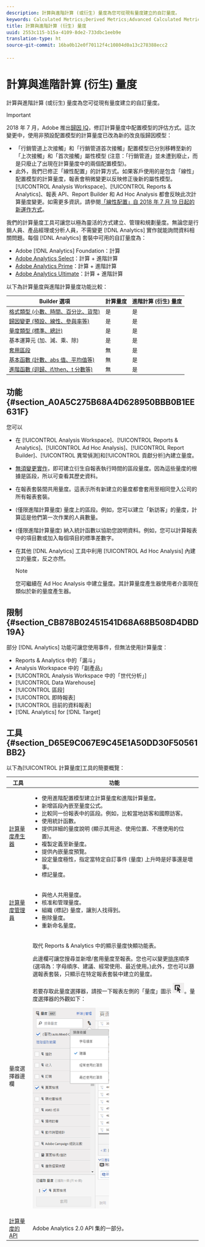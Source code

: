 ```yaml
---
description: 計算與進階計算 (或衍生) 量度為您可從現有量度建立的自訂量度。
keywords: Calculated Metrics;Derived Metrics;Advanced Calculated Metrics
title: 計算與進階計算 (衍生) 量度
uuid: 2553c115-b15a-4109-8de2-733dbc1eeb9e
translation-type: ht
source-git-commit: 16ba0b12e0f70112f4c10804d0a13c278388ecc2

---
```



# 計算與進階計算 (衍生) 量度

計算與進階計算 (或衍生) 量度為您可從現有量度建立的自訂量度。

>[!IMPORTANT]
>
>2018 年 7 月，Adobe 推出[歸因 IQ](https://marketing.adobe.com/resources/help/en_US/analytics/analysis-workspace/attribution.html)，修訂計算量度中配置模型的評估方式。這次變更中，使用非預設配置模型的計算量度已改為新的改良版歸因模型：
>
>* 「行銷管道上次接觸」和「行銷管道首次接觸」配置模型已分別移轉至新的「上次接觸」和「首次接觸」屬性模型 (注意：「行銷管道」並未遭到廢止，而是只廢止了出現在計算量度中的兩個配置模型)。
>* 此外，我們已修正「線性配置」的計算方式。如果客戶使用的是包含「線性」配置模型的計算量度，報表會稍微變更以反映修正後新的屬性模型。[!UICONTROL Analysis Workspace]、[!UICONTROL Reports &amp; Analytics]、報表 API、Report Builder 和 Ad Hoc Analysis 都會反映此次計算量度變更。如需更多資訊，請參閱[「線性配置」自 2018 年 7 月 19 日起的新運作方式](/help/components/c-calcmetrics/c-workflow/cm-workflow/c-build-metrics/m-metric-type-alloc.md#section_EDBB2E14A6C248C5A79C0913C02D7CA1)。


我們的計算量度工具可讓您以極為靈活的方式建立、管理和規劃量度。無論您是行銷人員、產品經理或分析人員，不需變更 [!DNL Analytics] 實作就能詢問資料相關問題。每個 [!DNL Analytics] 套裝中可用的自訂量度為：

* Adobe [!DNL Analytics] Foundation：計算
* [Adobe Analytics Select](https://www.adobe.com/tw/data-analytics-cloud/analytics/select.html)：計算 + 進階計算
* [Adobe Analytics Prime](https://www.adobe.com/tw/data-analytics-cloud/analytics/prime.html)：計算 + 進階計算
* [Adobe Analytics Ultimate](https://www.adobe.com/tw/data-analytics-cloud/analytics/ultimate.html)：計算 + 進階計算

以下為計算量度與進階計算量度功能比較：

| Builder 選項 | 計算量度 | 進階計算 (衍生) 量度 |
|---|---|---|
| [格式類型 (小數、時間、百分比、貨幣)](/help/components/c-calcmetrics/c-workflow/cm-workflow/c-build-metrics/cm-build-metrics.md) | 是 | 是 |
| [歸因變更 (預設、線性、參與率等)](/help/components/c-calcmetrics/c-workflow/cm-workflow/c-build-metrics/m-metric-type-alloc.md) | 是 | 是 |
| [量度類型 (標準、總計)](/help/components/c-calcmetrics/c-workflow/cm-workflow/c-build-metrics/m-metric-type-alloc.md) | 是 | 是 |
| 基本運算元 (加、減、乘、除) | 是 | 是 |
| [套用區段](/help/components/c-calcmetrics/c-workflow/cm-workflow/c-build-metrics/metrics-with-segments.md) | 無 | 是 |
| [基本函數 (計數、abs 值、平均值等)](/help/components/c-calcmetrics/cm-reference/cm-functions.md) | 無 | 是 |
| [進階函數 (迴歸、if/then、t 分數等)](/help/components/c-calcmetrics/cm-reference/cm-adv-functions.md) | 無 | 是 |

## 功能{#section_A0A5C275B68A4D628950BBB0B1EE631F}

您可以

* 在 [!UICONTROL Analysis Workspace]、[!UICONTROL Reports &amp; Analytics]、[!UICONTROL Ad Hoc Analysis]、[!UICONTROL Report Builder]、[!UICONTROL 異常偵測]和[!UICONTROL 貢獻分析]內建立量度。
* [無須變更實作](https://youtu.be/CuQTm9RaUpY)，即可建立衍生自報表執行時間的區段量度。因為這些量度的根據是區段，所以可查看其歷史資料。
* 在報表套裝間共用量度。這表示所有新建立的量度都會套用至相同登入公司的所有報表套裝。
* (僅限進階計算量度) 量度上的區段。例如，您可以建立「新訪客」的量度，計算這是他們第一次作業的人員數量。
* (僅限進階計算量度) 納入統計函數以協助您說明資料。例如，您可以計算報表中的項目數或加入每個項目的標準差數字。
* 在其他 [!DNL Analytics] 工具中利用 [!UICONTROL Ad Hoc Analysis] 內建立的量度，反之亦然。

   >[!NOTE]
   >
   >您可繼續在 Ad Hoc Analysis 中建立量度。其計算量度產生器使用者介面現在類似於新的量度產生器。

## 限制 {#section_CB878B02451541D68A68B508D4DBD19A}

部分 [!DNL Analytics] 功能可讓您使用事件，但無法使用計算量度：

* Reports &amp; Analytics 中的「漏斗」
* Analysis Workspace 中的「副產品」
* [!UICONTROL Analysis Workspace 中的「世代分析」]
* [!UICONTROL Data Warehouse]
* [!UICONTROL 區段]
* [!UICONTROL 即時報表]
* [!UICONTROL 目前的資料報表]
* [!DNL Analytics] for [!DNL Target]

## 工具 {#section_D65E9C067E9C45E1A50DD30F50561BB2}

以下為[!UICONTROL 計算量度]工具的簡要概覽：

<table id="table_520AFE97DB514958ABE23FD3C9CE0ABD"> 
 <thead> 
  <tr> 
   <th colname="col1" class="entry"> 工具 </th> 
   <th colname="col2" class="entry"> 功能 </th> 
  </tr>
 </thead>
 <tbody> 
  <tr> 
   <td colname="col1"><a href="/help/components/c-calcmetrics/c-workflow/cm-workflow/c-build-metrics/cm-build-metrics.md"  > 計算量度產生器</a> </td> 
   <td colname="col2"> 
    <ul id="ul_E6F02AB9DF204C2F9A0AC92A31594B3E"> 
     <li id="li_A4A6E716374243A190C539A3F4A41C0C">使用進階配置模型建立計算量度和進階計算量度。 </li> 
     <li id="li_C8C97BA4E227463E98077ABA5818FFC6">新增區段內嵌至量度公式。 </li> 
     <li id="li_8503D9E06A3C46569B5CDB4B90F72446">比較同一份報表中的區段。例如，比較當地訪客和國際訪客。 </li> 
     <li id="li_4B528FDE1F96400DBA0D3276408FF919">使用統計函數。 </li> 
     <li id="li_C1162B1EA6784B8189A8A87E2B0DA79A">提供詳細的量度說明 (顯示其用途、使用位置、不應使用的位置)。 </li> 
     <li id="li_DEA13F5E8BF94AF1B311C467FE6E2A74">複製定義至新量度。 </li> 
     <li id="li_8C21F55015D44910904202D2BF74221C">提供內嵌量度預覽。 </li> 
     <li id="li_3704F66C321C477F9D4F52E068C231BD">設定量度極性，指定當特定自訂事件 (量度) 上升時是好事還是壞事。 </li> 
     <li id="li_9D45319FA965476FB1C90DE8AA72BBD7">標記量度。 </li> 
    </ul> </td> 
  </tr> 
  <tr> 
   <td colname="col1"><a href="/help/components/c-calcmetrics/c-workflow/cm-workflow/cm-manager.md"  > 計算量度管理員</a> </td> 
   <td colname="col2"> 
    <ul id="ul_E4D20D5DD3904CC6A85785B5BD4C1B1E"> 
     <li id="li_E0B216BA1478406EB6212263DF71D85B">與他人共用量度。 </li> 
     <li id="li_96EB16FAF3454211AAEF78EA5B08927F">核准和管理量度。 </li> 
     <li id="li_3ADBD2428EAC4B0AA61222D87C3AF2B7">組織 (標記) 量度，讓別人找得到。 </li> 
     <li id="li_726F3C3390744E49BA63606FE196880E">刪除量度。 </li> 
     <li id="li_F306BA4FA8AF4A6E987BA62634659A2F">重新命名量度。 </li> 
    </ul> </td> 
  </tr> 
  <tr> 
   <td colname="col1"> 量度選擇器邊欄 </td> 
   <td colname="col2"> <p>取代 <span class="uicontrol"> Reports &amp; Analytics</span> 中的<span class="uicontrol">顯示量度</span>快顯功能表。 </p> <p>此邊欄可讓您搜尋並新增/套用量度至報表。您也可以變更<a href="/help/components/c-calcmetrics/c-workflow/cm-workflow/cm-finding.md"  >排序</a>順序 (選項為：字母順序、建議、經常使用、最近使用。)此外，您也可以篩選報表套裝，只顯示在特定報表套裝中建立的量度。 </p> <p>若要存取此量度選擇器，請按一下報表左側的「量度」圖示 <img placement="inline"  src="assets/metrics_icon.png" width="30px" id="image_2C6F20B4E634486B95BACD4CA47EF991" />。量度選擇器的外觀如下： </p> <p><img src="assets/metrics_rail.png" width="200px" id="image_379523E9AFEC4CF08D20C42C740AA358" /> </p> </td> 
  </tr> 
  <tr> 
   <td colname="col1"><a href="https://www.adobe.io/apis/experiencecloud/analytics/docs.html#!AdobeDocs/analytics-2.0-apis/master/README.md"  > 計算量度的 API</a> </td> 
   <td colname="col2"> <p>Adobe Analytics 2.0 API 集的一部分。 </p> </td> 
  </tr> 
 </tbody> 
</table>

